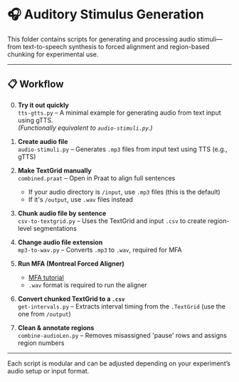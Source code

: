 # 🎧 Auditory Stimulus Generation

This folder contains scripts for generating and processing audio stimuli—from text-to-speech synthesis to forced alignment and region-based chunking for experimental use.

---

## 📋 Workflow

0. **Try it out quickly**  
   `tts-gtts.py` – A minimal example for generating audio from text input using gTTS.  
   _(Functionally equivalent to `audio-stimuli.py`.)_

1. **Create audio file**  
   `audio-stimuli.py` – Generates `.mp3` files from input text using TTS (e.g., gTTS)

2. **Make TextGrid manually**  
   `combined.praat` – Open in Praat to align full sentences  
   - If your audio directory is `/input`, use `.mp3` files (this is the default)  
   - If it's `/output`, use `.wav` files instead

3. **Chunk audio file by sentence**  
   `csv-to-textgrid.py` – Uses the TextGrid and input `.csv` to create region-level segmentations

4. **Change audio file extension**  
   `mp3-to-wav.py` – Converts `.mp3` to `.wav`, required for MFA

5. **Run MFA (Montreal Forced Aligner)**  
   - [MFA tutorial](https://lingmethodshub.github.io/content/tools/mfa/mfa-tutorial/#running-the-aligner)  
   - `.wav` format is required to run the aligner

6. **Convert chunked TextGrid to a `.csv`**  
   `get-intervals.py` – Extracts interval timing from the `.TextGrid` (use the one from `/output`)

7. **Clean & annotate regions**  
   `combine-audioLen.py` – Removes misassigned 'pause' rows and assigns region numbers

---

Each script is modular and can be adjusted depending on your experiment’s audio setup or input format.